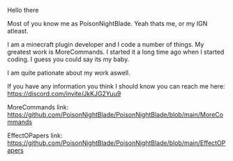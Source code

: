 Hello there

Most of you know me as PoisonNightBlade.
Yeah thats me, or my IGN atleast.

I am a minecraft plugin developer and I code a number of things.
My greatest work is MoreCommands. 
I started it a long time ago when I started coding.
I guess you could say its my baby.

I am quite pationate about my work aswell.

If you have any information you think I should know you can reach me here:
https://discord.com/invite/JkKJG2Yuu9

MoreCommands link: https://github.com/PoisonNightBlade/PoisonNightBlade/blob/main/MoreCommands

EffectOPapers link: https://github.com/PoisonNightBlade/PoisonNightBlade/blob/main/EffectOPapers
